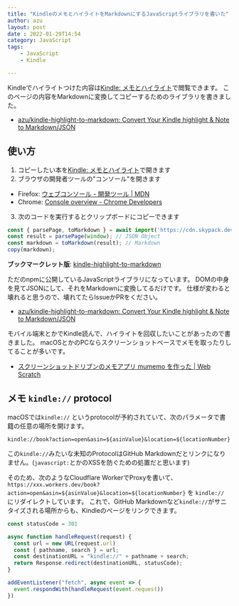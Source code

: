 ```yaml
---
title: "KindleのメモとハイライトをMarkdownにするJavaScriptライブラリを書いた"
author: azu
layout: post
date : 2022-01-29T14:54
category: JavaScript
tags:
    - JavaScript
    - Kindle

---
```


Kindleでハイライトつけた内容は[Kindle: メモとハイライト](https://read.amazon.co.jp/notebook)で閲覧できます。
このページの内容をMarkdownに変換してコピーするためのライブラリを書きました。

- [azu/kindle-highlight-to-markdown: Convert Your Kindle highlight & Note to Markdown/JSON](https://github.com/azu/kindle-highlight-to-markdown)

## 使い方

1. コピーしたい本を[Kindle: メモとハイライト](https://read.amazon.co.jp/notebook)で開きます
2. ブラウザの開発者ツールの"コンソール"を開きます
  - Firefox: [ウェブコンソール - 開発ツール | MDN](https://developer.mozilla.org/ja/docs/Tools/Web_Console#opening_the_web_console)
  - Chrome: [Console overview - Chrome Developers](https://developer.chrome.com/docs/devtools/console/)
3. 次のコードを実行するとクリップボードにコピーできます


```js
const { parsePage, toMarkdown } = await import('https://cdn.skypack.dev/kindle-highlight-to-markdown');
const result = parsePage(window); // JSON Object
const markdown = toMarkdown(result); // Markdown
copy(markdown);
```

**ブックマークレット版**: <a href="javascript:(function()%7B(async%20function()%7B%0Aconst%20%7B%20parsePage%2C%20toMarkdown%20%7D%20%3D%20await%20import('https%3A%2F%2Fcdn.skypack.dev%2Fkindle-highlight-to-markdown')%3B%0Aconst%20result%20%3D%20parsePage(window)%3B%20%2F%2F%20JSON%20Object%0Aconst%20markdown%20%3D%20toMarkdown(result)%3B%20%2F%2F%20Markdown%0Aawait%20navigator.clipboard.writeText(markdown)%3B%0A%7D)()%3B%7D)()%3B">kindle-highlight-to-markdown</a>


ただのnpmに公開しているJavaScriptライブラリになっています。
DOMの中身を見てJSONにして、それをMarkdownに変換してるだけです。
仕様が変わると壊れると思うので、壊れてたらIssueかPRをください。

- [azu/kindle-highlight-to-markdown: Convert Your Kindle highlight & Note to Markdown/JSON](https://github.com/azu/kindle-highlight-to-markdown)

モバイル端末とかでKindle読んで、ハイライトを回収したいことがあったので書きました。
macOSとかのPCならスクリーンショットベースでメモを取ったりしてることが多いです。

- [スクリーンショットドリブンのメモアプリ mumemo を作った | Web Scratch](https://efcl.info/2021/05/06/mumemo/)

## メモ `kindle://` protocol

macOSでは`kindle://` というprotocolが予約されていて、次のパラメータで書籍の任意の場所を開けます。

```
kindle://book?action=open&asin=${asinValue}&location=${locationNumber}
```

この`kindle://`みたいな未知のProtocolはGitHub Markdownだとリンクになりません。(`javascript:`とかのXSSを防ぐための処置だと思います)

そのため、次のようなCloudflare WorkerでProxyを書いて、`https://xxx.workers.dev/book?action=open&asin=${asinValue}&location=${locationNumber}` を `kindle://` にリダイレクトしています。
これで、GitHub Markdownなど`kindle://`がサニタイズされる場所からも、Kindleのページをリンクできます。

```js
const statusCode = 301

async function handleRequest(request) {
  const url = new URL(request.url)
  const { pathname, search } = url;
  const destinationURL = "kindle://" + pathname + search;
  return Response.redirect(destinationURL, statusCode);
}

addEventListener("fetch", async event => {
  event.respondWith(handleRequest(event.request))
})
```

